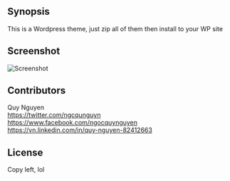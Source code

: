 ## Synopsis

This is a Wordpress theme, just zip all of them then install to your WP site

## Screenshot

<img src='https://raw.githubusercontent.com/nnquy/wp-themes-fmd/master/screenshot.png' title='Screenshot' width='' alt='Screenshot' />

## Contributors

Quy Nguyen  
https://twitter.com/ngcqunguyn  
https://www.facebook.com/ngocquynguyen  
https://vn.linkedin.com/in/quy-nguyen-82412663

## License

Copy left, lol
